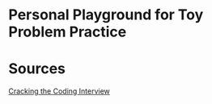 # Personal Playground for Toy Problem Practice
# Sources
[Cracking the Coding Interview](https://www.amazon.com/Cracking-Coding-Interview-Programming-Questions/dp/0984782850/ref=dp_ob_title_bk "Amazon page for the book")

